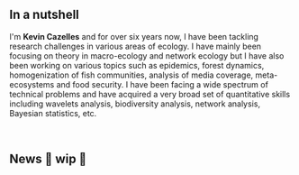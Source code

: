 ## In a nutshell

I'm **Kevin Cazelles** and for over six years now, I have been tackling research
challenges in various areas of ecology. I have mainly been focusing on theory in
macro-ecology and network ecology but I have also been working on various topics
such as epidemics, forest dynamics, homogenization of fish communities, analysis
of media coverage, meta-ecosystems and food security. I have been facing a wide
spectrum of technical problems and have acquired a very broad set of
quantitative skills including wavelets analysis, biodiversity analysis, network
analysis, Bayesian statistics, etc.



<br>

## News :construction: wip :construction:


